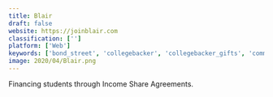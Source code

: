 ```yaml
---
title: Blair
draft: false 
website: https://joinblair.com
classification: ['']
platform: ['Web']
keywords: ['bond_street', 'collegebacker', 'collegebacker_gifts', 'commonbond', 'freeforstudents', 'funderhunt', 'lambda_school', 'lendingcrowd', 'lendinghome', 'moneylion', 'payumoney', 'richie_lending', 'upstart', 'wefinance']
image: 2020/04/Blair.png
---
```

Financing students through Income Share Agreements.